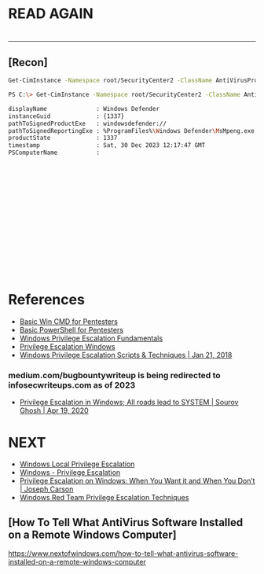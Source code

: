 # READ AGAIN

# 

-------------------------------------------

## [Recon]
```sh
Get-CimInstance -Namespace root/SecurityCenter2 -ClassName AntiVirusProduct
```
 
```sh
PS C:\> Get-CimInstance -Namespace root/SecurityCenter2 -ClassName AntiVirusProduct

displayName              : Windows Defender
instanceGuid             : {1337}
pathToSignedProductExe   : windowsdefender://
pathToSignedReportingExe : %ProgramFiles%\Windows Defender\MsMpeng.exe
productState             : 1337
timestamp                : Sat, 30 Dec 2023 12:17:47 GMT
PSComputerName           :
```

## 
```sh

```

## 
```sh

```

## 
```sh

```

## 
```sh

```

## 
```sh

```

## 
```sh

```

## 
```sh

```

## 
```sh

```

# References

- [Basic Win CMD for Pentesters](https://book.hacktricks.xyz/windows-hardening/basic-cmd-for-pentesters)
- [Basic PowerShell for Pentesters](https://book.hacktricks.xyz/windows-hardening/basic-powershell-for-pentesters)
- [Windows Privilege Escalation Fundamentals](https://fuzzysecurity.com/tutorials/16.html)
- [Privilege Escalation Windows](https://sushant747.gitbooks.io/total-oscp-guide/content/privilege_escalation_windows.html)
- [Windows Privilege Escalation Scripts & Techniques | Jan 21, 2018](https://rahmatnurfauzi.medium.com/windows-privilege-escalation-scripts-techniques-30fa37bd194)

### medium.com/bugbountywriteup is being redirected to infosecwriteups.com as of 2023

- [Privilege Escalation in Windows; All roads lead to SYSTEM | Sourov Ghosh | Apr 19, 2020](https://infosecwriteups.com/privilege-escalation-in-windows-380bee3a2842)

# NEXT

- [Windows Local Privilege Escalation](https://book.hacktricks.xyz/windows-hardening/windows-local-privilege-escalation)
- [Windows - Privilege Escalation](https://github.com/swisskyrepo/PayloadsAllTheThings/blob/master/Methodology%20and%20Resources/Windows%20-%20Privilege%20Escalation.md)
- [Privilege Escalation on Windows: When You Want it and When You Don’t | Joseph Carson](https://delinea.com/blog/windows-privilege-escalation)
- [Windows Red Team Privilege Escalation Techniques](https://hackersploit.org/windows-privilege-escalation-fundamentals/)


## [How To Tell What AntiVirus Software Installed on a Remote Windows Computer]
https://www.nextofwindows.com/how-to-tell-what-antivirus-software-installed-on-a-remote-windows-computer
